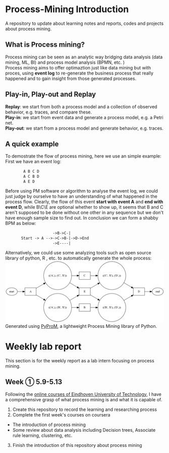 # Process-Mining Introduction
A repository to update about learning notes and reports, codes and projects about process mining.
## What is Process mining?
Process mining can be seen as an analytic way bridging data analysis (data mining, ML, BI) and process model analysis (BPMN, etc. ) </br>
Process mining aims to offer optimaztion just like data mining but with proces, using **event log** to re-generate the business process that really happened and to gain insight from those generated processes.

## Play-in, Play-out and Replay</br>
**Replay**:   we start from both a process model and a collection of observed behavior, e.g. traces, and compare these.</br>
**Play-in**:  we start from event data and generate a process model, e.g. a Petri net.</br>
**Play-out**: we start from a process model and generate behavior, e.g. traces.

## A quick example 
To demostrate the flow of process mining, here we use an simple example:
First we have an event log:
```
        A B C D
        A C B D
        A E D
```
Before using PM software or algorithm to analyse the event log, we could just judge by ourselve to have an understanding of what happened in the process flow. 
Clearly, the flow of this event **start with event A** and **end with event D**, while B\C\E are optional whether to show up, it seems that B and C aren't supposed to be done without one other in any sequence but we don't have enough sample size to find out. 
In conclusion we can form a shabby BPM as below:</br>
```
                     ->B->C-|
       Start -> A -->->C->B-|->D->End
                     ->E----|
```
Alternatively, we could use some analyzing tools such as open source library of python, R , etc. to automatically generate the whole process:
![Pic1](https://github.com/harrywang/pyprom/blob/master/output/exercise1.png)	</br>
Generated using [PyProM](https://github.com/harrywang/pyprom), a lightweight Process Mining library of Python.


# Weekly lab report
This section is for the weekly report as a lab intern focusing on process mining. 

## Week ①  5.9-5.13
Following the [online courses of Eindhoven University of Technology](https://www.coursera.org/learn/process-mining), I have a comprehensive grasp of what process mining is and what it is capable of. </br>
1. Create this repository to record the learning and researching process </br>
2. Complete the first week's courses on coursera</br>
 - The introduction of process mining</br>
 - Some review about data analysis including Decision trees, Associate rule learning, clustering, etc. </br>
3. Finish the introduction of this repository about process mining</br>

